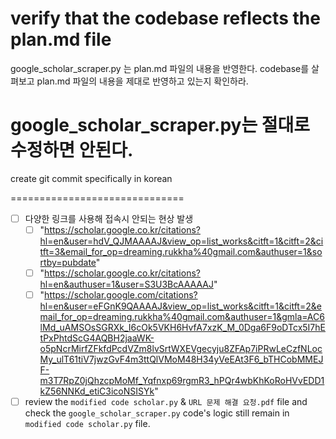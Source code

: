verify that the codebase reflects the plan.md file
===========================
google_scholar_scraper.py 는 plan.md 파일의 내용을 반영한다. codebase를 살펴보고 plan.md 파일의 내용을 제대로 반영하고 있는지 확인하라.

google_scholar_scraper.py는 절대로 수정하면 안된다. 
==============
create git commit specifically in korean 

==============================
<!-- - [ ] 프록시 문제 해결 
  - [ ] free가 default 
  - [ ] free 안될 시 순차적으로 use the option: none -> scraperapi -> tor -->
<!-- - [ ] 현재 docstring 제거. 새롭게 docstring 작성. 
  - [ ] 옵션은 docstring에 명시 
  - [ ] docstring에 사용법 명시 -->
<!-- - [ ] config.yaml 필요한지 검토: 필요 없다  -->
<!-- - [ ] "6d36cb8c013b1736ba7610be32b6c22e69f53279" 이전에 한 내용 중 wsl2에 설치된 것들 모두 제거. python package, 기타 프로그램(크롬 등) -->
- [ ] 다양한 링크를 사용해 접속시 안되는 현상 발생 
  - [ ] "https://scholar.google.co.kr/citations?hl=en&user=hdV_QJMAAAAJ&view_op=list_works&citft=1&citft=2&citft=3&email_for_op=dreaming.rukkha%40gmail.com&authuser=1&sortby=pubdate" 
  - [ ] "https://scholar.google.co.kr/citations?hl=en&authuser=1&user=S3U3BcAAAAAJ"
  - [ ] "https://scholar.google.com/citations?hl=en&user=eFGnK9QAAAAJ&view_op=list_works&citft=1&citft=2&email_for_op=dreaming.rukkha%40gmail.com&authuser=1&gmla=AC6lMd_uAMSOsSGRXk_I6cOk5VKH6HvfA7xzK_M_0Dga6F9oDTcx5I7hEtPxPhtdScG4AQBH2jaaWK-o5pNcrMirfZFkfdPcdVZm8lvSrtWXEVgecyju8ZFAp7iPRwLeCzfNLocMy_ulT61tiV7jwzGvF4m3ttQlVMoM48H34yVeEAt3F6_bTHCobMMEJF-m3T7RpZ0jQhzcpMoMf_Yqfnxp69rgmR3_hPQr4wbKhKoRoHVvEDD1kZ56NNKd_etiC3icoNSISYk"
- [ ] review the `modified code scholar.py` & `URL 문제 해결 요청.pdf` file and check the `google_scholar_scraper.py` code's logic still remain in `modified code scholar.py` file. 